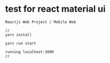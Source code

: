# test for react material ui 

    Reactjs Web Project / Mobile Web

    //
    yarn install

    yarn run start
    
    running localhost:3000
    //



